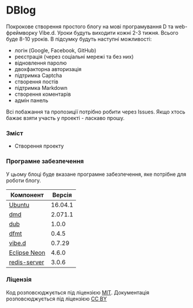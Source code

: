 # DBlog

Покрокове створення простого блогу на мові програмування D та web-фреймворку Vibe.d. Уроки будуть виходити кожні 2-3 тижня. Всього буде 8-10 уроків. В підсумку будуть наступні можливості:
- логін (Google, Facebook, GitHub)
- реєстрація (через соціальні мережі та без них)
- відновлення паролю
- двохфакторна авторизація
- підтримка Captcha
- створення постів
- підтримка Markdown
- створення коментарів
- адмін панель

Всі побажання та пропозиції потрібно робити через Issues. Якщо хтось бажає взяти участь у проекті - ласкаво прошу.

### Зміст

- Створення проекту

### Програмне забезпечення

У цьому блоці буде вказане програмне забезпечення, яке потрібне для роботи блогу.

| Компонент        | Версія  |
|------------------|---------|
| [Ubuntu]         | 16.04.1 |
| [dmd]            | 2.071.1 |
| [dub]            | 1.0.0   |
| [dfmt]           | 0.4.5   |
| [vibe.d]         | 0.7.29  |
| [Eclipse Neon]   | 4.6.0   |
| [redis-server]   | 3.0.6   |

### Ліцензія

Код розповсюджується під ліцензією [MIT].
Документація розповсюджується під ліцензією [CC BY]

[MIT]: https://uk.wikipedia.org/wiki/%D0%9B%D1%96%D1%86%D0%B5%D0%BD%D0%B7%D1%96%D1%8F_MIT
[CC BY]: https://uk.wikipedia.org/wiki/%D0%9B%D1%96%D1%86%D0%B5%D0%BD%D0%B7%D1%96%D1%97_Creative_Commons#.D0.86.D0.B7_.D0.B7.D0.B0.D0.B7.D0.BD.D0.B0.D1.87.D0.B5.D0.BD.D0.BD.D1.8F.D0.BC_.D0.B0.D0.B2.D1.82.D0.BE.D1.80.D1.81.D1.82.D0.B2.D0.B0
[Ubuntu]: http://www.ubuntu.com/
[dmd]: https://dlang.org/
[dub]: https://github.com/dlang/dub
[dfmt]: https://github.com/Hackerpilot/dfmt
[vibe.d]: http://vibed.org/
[Eclipse Neon]: https://eclipse.org/
[redis-server]: http://redis.io/
